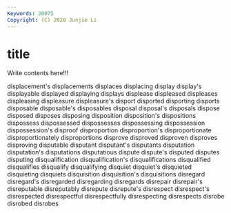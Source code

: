 ```yaml
---
Keywords: 20075
Copyright: (C) 2020 Junjie Li
---
```


# title

Write contents here!!!

displacement's 
displacements 
displaces
displacing 
display 
display's 
displayable 
displayed 
displaying 
displays 
displease 
displeased 
displeases
displeasing 
displeasure 
displeasure's 
disport 
disported 
disporting 
disports 
disposable 
disposable's 
disposables
disposal 
disposal's 
disposals 
dispose 
disposed 
disposes 
disposing 
disposition 
disposition's 
dispositions
dispossess 
dispossessed 
dispossesses 
dispossessing 
dispossession 
dispossession's 
disproof 
disproportion 
disproportion's 
disproportionate
disproportionately 
disproportions 
disprove 
disproved 
disproven 
disproves 
disproving 
disputable 
disputant 
disputant's
disputants 
disputation 
disputation's 
disputations 
disputatious 
dispute 
dispute's 
disputed 
disputes 
disputing
disqualification 
disqualification's 
disqualifications 
disqualified 
disqualifies 
disqualify 
disqualifying 
disquiet 
disquiet's 
disquieted
disquieting 
disquiets 
disquisition 
disquisition's 
disquisitions 
disregard 
disregard's 
disregarded 
disregarding 
disregards
disrepair 
disrepair's 
disreputable 
disreputably 
disrepute 
disrepute's 
disrespect 
disrespect's 
disrespected 
disrespectful
disrespectfully 
disrespecting 
disrespects 
disrobe 
disrobed 
disrobes 
